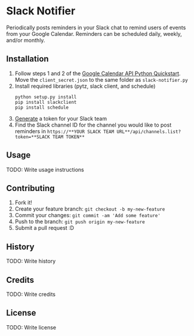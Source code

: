 # Slack Notifier

Periodically posts reminders in your Slack chat to remind users of events from your Google Calendar. Reminders can be scheduled daily, weekly, and/or monthly.

## Installation

1. Follow steps 1 and 2 of the [Google Calendar API Python Quickstart](https://developers.google.com/google-apps/calendar/quickstart/python#prerequisites). Move the `client_secret.json` to the same folder as `slack-notifier.py`
2. Install required libraries (pytz, slack client, and schedule)
    ```
    python setup.py install
    pip install slackclient
    pip install schedule
    ```
3. [Generate](https://api.slack.com/docs/oauth-test-tokens) a token for your Slack team 
4. Find the Slack channel ID for the channel you would like to post reminders in
    `https://**YOUR SLACK TEAM URL**/api/channels.list?token=**SLACK TEAM TOKEN**`
    
## Usage

TODO: Write usage instructions

## Contributing

1. Fork it!
2. Create your feature branch: `git checkout -b my-new-feature`
3. Commit your changes: `git commit -am 'Add some feature'`
4. Push to the branch: `git push origin my-new-feature`
5. Submit a pull request :D

## History

TODO: Write history

## Credits

TODO: Write credits

## License

TODO: Write license

